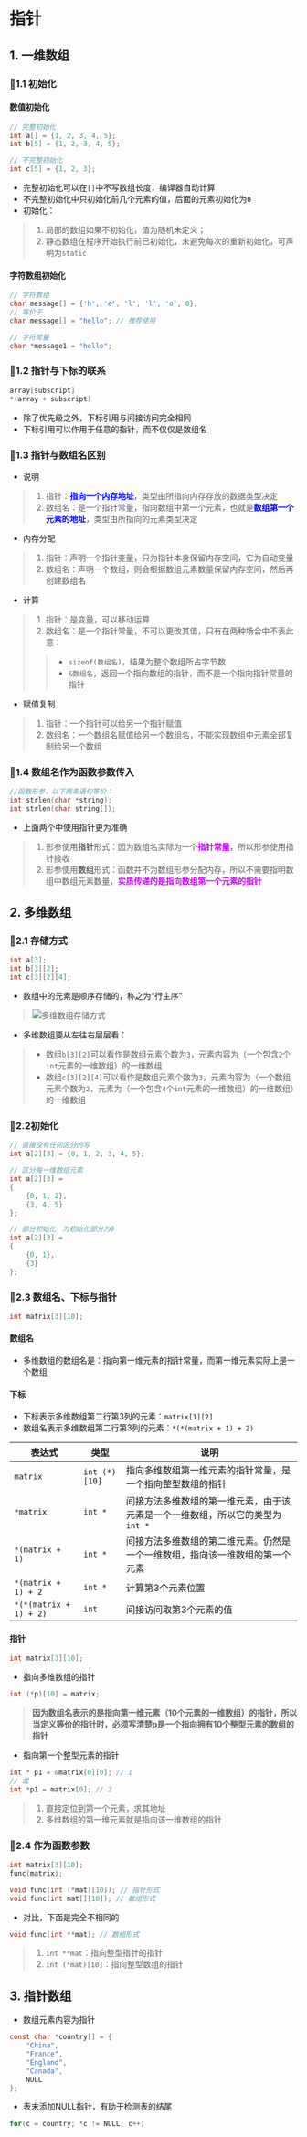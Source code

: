 # 指针

## 1. 一维数组

### 🎀1.1 初始化

#### 数值初始化

```c
// 完整初始化
int a[] = {1, 2, 3, 4, 5};
int b[5] = {1, 2, 3, 4, 5};

// 不完整初始化
int c[5] = {1, 2, 3};
```

- 完整初始化可以在```[]```中不写数组长度，编译器自动计算
- 不完整初始化中只初始化前几个元素的值，后面的元素初始化为```0```
- 初始化：
> 1. 局部的数组如果不初始化，值为随机未定义；<br>
> 2. 静态数组在程序开始执行前已初始化，未避免每次的重新初始化，可声明为```static```

#### 字符数组初始化

```c
// 字符数组
char message[] = {'h', 'e', 'l', 'l', 'o', 0};
// 等价于
char message[] = "hello"; // 推荐使用

// 字符常量
char *message1 = "hello";
```

### 🎀1.2 指针与下标的联系

```c
array[subscript]
*(array + subscript)
```

- 除了优先级之外，下标引用与间接访问完全相同
- 下标引用可以作用于任意的指针，而不仅仅是数组名


### 🎀1.3 指针与数组名区别

- 说明
> 1. 指针：<font color="blue">**指向一个内存地址**</font>，类型由所指向内存存放的数据类型决定
> 2. 数组名：是一个指针常量，指向数组中第一个元素，也就是<font color="blue">**数组第一个元素的地址**</font>，类型由所指向的元素类型决定

- 内存分配
> 1. 指针：声明一个指针变量，只为指针本身保留内存空间，它为自动变量
> 2. 数组名：声明一个数组，则会根据数组元素数量保留内存空间，然后再创建数组名

- 计算
> 1. 指针：是变量，可以移动运算
> 2. 数组名：是一个指针常量，不可以更改其值，只有在两种场合中不表此意：
> > - ```sizeof(数组名)```，结果为整个数组所占字节数
> > - ```&数组名```，返回一个指向数组的指针，而不是一个指向指针常量的指针

- 赋值复制
> 1. 指针：一个指针可以给另一个指针赋值
> 2. 数组名：一个数组名赋值给另一个数组名，不能实现数组中元素全部复制给另一个数组

### 🎀1.4 数组名作为函数参数传入

```c
//函数形参，以下两条语句等价：
int strlen(char *string);
int strlen(char string[]);
```

- 上面两个中使用指针更为准确
> 1. 形参使用**指针**形式：因为数组名实际为一个<font color = CC00FF>**指针常量**</font>，所以形参使用指针接收
> 2. 形参使用**数组**形式：函数并不为数组形参分配内存，所以不需要指明数组中数组元素数量，<font color = CC00FF>**实质传递的是指向数组第一个元素的指针**</font>

## 2. 多维数组

### 🎀2.1 存储方式

```c
int a[3];
int b[3][2];
int c[3][2][4];
```

- 数组中的元素是顺序存储的，称之为“行主序”
> ![多维数组存储方式](../00_picture/多维数组存储方式.png)
- 多维数组要从左往右层层看：
> - 数组```b[3][2]```可以看作是数组元素个数为```3```，元素内容为（一个包含```2```个```int```元素的一维数组）的一维数组
> - 数组```c[3][2][4]```可以看作是数组元素个数为```3```，元素内容为（一个数组元素个数为```2```，元素为（一个包含```4```个```int```元素的一维数组）的一维数组）的一维数组

### 🎀2.2初始化

```c
// 直接没有任何区分的写
int a[2][3] = {0, 1, 2, 3, 4, 5};

// 区分每一维数组元素
int a[2][3] = 
{
    {0, 1, 2},
    {3, 4, 5}
};

// 部分初始化，为初始化部分为0
int a[2][3] = 
{
    {0, 1},
    {3}
};
```

### 🎀2.3 数组名、下标与指针

```c
int matrix[3][10];
```

#### 数组名

- 多维数组的数组名是：指向第一维元素的指针常量，而第一维元素实际上是一个数组
  
#### 下标

- 下标表示多维数组第二行第3列的元素：```matrix[1][2]```
- 数组名表示多维数组第二行第3列的元素：```*(*(matrix + 1) + 2)```

表达式 | 类型 | 说明
--- | --- | --- 
```matrix``` | ```int (*)[10]``` | 指向多维数组第一维元素的指针常量，是一个指向整型数组的指针
```*matrix``` | ```int *``` | 间接方法多维数组的第一维元素，由于该元素是一个一维数组，所以它的类型为```int *```
```*(matrix + 1)``` | ```int *``` | 间接方法多维数组的第二维元素。仍然是一个一维数组，指向该一维数组的第一个元素
```*(matrix + 1) + 2``` | ```int *``` | 计算第3个元素位置
```*(*(matrix + 1) + 2)``` | ```int ``` | 间接访问取第3个元素的值

#### 指针

```c
int matrix[3][10];
```

- 指向多维数组的指针

```c
int (*p)[10] = matrix; 
```

> **因为数组名表示的是指向第一维元素（10个元素的一维数组）的指针，所以当定义等价的指针时，必须写清楚p是一个指向拥有10个整型元素的数组的指针**

- 指向第一个整型元素的指针

```c
int * p1 = &matrix[0][0]; // 1
// 或
int *p1 = matrix[0]; // 2 
```

> 1. 直接定位到第一个元素，求其地址
> 2. 多维数组的第一维元素就是指向该一维数组的指针

### 🎀2.4 作为函数参数

```c
int matrix[3][10];
func(matrix);

void func(int (*mat)[10]); // 指针形式
void func(int mat[][10]); // 数组形式
```

- 对比，下面是完全不相同的

```c
void func(int **mat); // 数组形式
```

> 1. ```int **mat```：指向整型指针的指针
> 2. ```int (*mat)[10]```：指向整型数组的指针

## 3. 指针数组

- 数组元素内容为指针

```c
const char *country[] = {
    "China",
    "France",
    "England",
    "Canada",
    NULL
};
```

- 表末添加NULL指针，有助于检测表的结尾

```c
for(c = country; *c != NULL; c++)
```







































